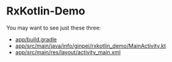 # RxKotlin-Demo

You may want to see just these three:

- [app/build.gradle](https://github.com/ginpei/RxKotlin-Demo/blob/master/app/build.gradle)
- [app/src/main/java/info/ginpei/rxkotlin_demo/MainActivity.kt](https://github.com/ginpei/RxKotlin-Demo/blob/master/app/src/main/java/info/ginpei/rxkotlin_demo/MainActivity.kt)
- [app/src/main/res/layout/activity_main.xml](https://github.com/ginpei/RxKotlin-Demo/blob/master/app/src/main/res/layout/activity_main.xml)
